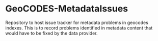 # GeoCODES-MetadataIssues
Repository to host issue tracker for metadata problems in geocodes indexes. This is to record problems identified in metadata content that would have to be fixed by the data provider.
